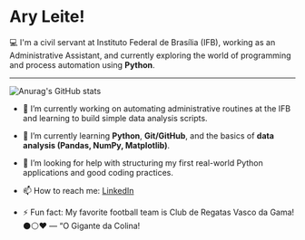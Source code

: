 
# **Ary Leite**!

💻 I'm a civil servant at Instituto Federal de Brasília (IFB), working as an Administrative Assistant, and currently exploring the world of programming and process automation using **Python**.  

---
![Anurag's GitHub stats](https://github-readme-stats.vercel.app/api?username=aryleite&theme=dark&show_icons=true) 
- 🔭 I’m currently working on automating administrative routines at the IFB and learning to build simple data analysis scripts.
  
- 🌱 I’m currently learning **Python**, **Git/GitHub**, and the basics of **data analysis (Pandas, NumPy, Matplotlib)**.
- 🤔 I’m looking for help with structuring my first real-world Python applications and good coding practices.
  
- 📫 How to reach me: [LinkedIn](https://linkedin.com/in/aryleite)
  
- ⚡ Fun fact: My favorite football team is Club de Regatas Vasco da Gama!⚫⚪❤️ — “O Gigante da Colina!
